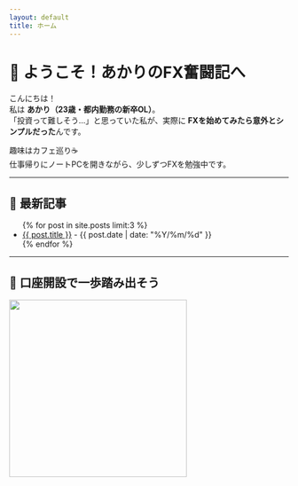 ```yaml
---
layout: default
title: ホーム
---
```


# 🌸 ようこそ！あかりのFX奮闘記へ

こんにちは！  
私は **あかり（23歳・都内勤務の新卒OL）**。  
「投資って難しそう…」と思っていた私が、実際に **FXを始めてみたら意外とシンプルだった**んです。  

趣味はカフェ巡り☕  
仕事帰りにノートPCを開きながら、少しずつFXを勉強中です。  

---

## 📝 最新記事
<ul>
  {% for post in site.posts limit:3 %}
    <li>
      <a href="{{ post.url }}">{{ post.title }}</a> - {{ post.date | date: "%Y/%m/%d" }}
    </li>
  {% endfor %}
</ul>

---

## 📢 口座開設で一歩踏み出そう
<a href="https://px.a8.net/svt/ejp?a8mat=45DS2P+1KK78Y+48D0+63H8H" target="_blank" rel="nofollow">
  <img src="https://www25.a8.net/svt/bgt?aid=250905697095&wid=001&eno=01&mid=s00000019746001024000&mc=1" width="320">
</a>
